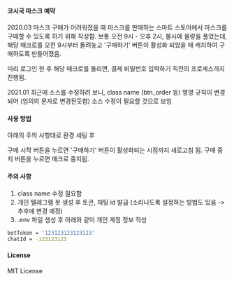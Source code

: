 #### 코시국 마스크 예약
2020.03 마스크 구매가 어려워졌을 때 마스크를 판매하는 스마트 스토어에서 마스크를 구매할 수 있도록 하기 위해 작성함.
보통 오전 9시 - 오후 2시, 불시에 물량을 풀었는데, 해당 매크로를 오전 9시부터 돌려놓고 '구매하기' 버튼이 활성화 되었을 때 캐치하여 구매하도록 만들어졌음.

미리 로그인 한 후 해당 매크로를 돌리면, 결제 비밀번호 입력하기 직전의 프로세스까지 진행됨.

2021.01 최근에 소스를 수정하려 보니, class name (btn_order 등) 명명 규칙이 변경되어 (임의의 문자로 변경된듯함) 소스 수정이 필요할 것으로 보임 

#### 사용 방법
아래의 주의 사항대로 환경 세팅 후

구매 시작 버튼을 누르면 '구매하기' 버튼이 활성화되는 시점까지 새로고침 됨.
구매 중지 버튼을 누르면 매크로 중지됨.

#### 주의 사항
1. class name 수정 필요함
2. 개인 텔레그램 봇 생성 후 토큰, 채팅 id 발급 (소리나도록 설정하는 방법도 있음 -> 추후에 변경 예정)
3. .env 파일 생성 후 아래와 같이 개인 계정 정보 작성

``` bash
botToken = '123123123123123'
chatId = -123123123
```

#### License
MIT License

